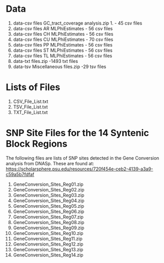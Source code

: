 # Data

1. data-csv files GC_tract_coverage analysis.zip 1. - 45 csv files
2. data-csv files AR MLPhiEstimates - 56 csv files
3. data-csv files CH MLPhiEstimates - 56 csv files
4. data-csv files CU MLPhiEstimates - 70 csv files
5. data-csv files PP MLPhiEstimates - 56 csv files
6. data-csv files ST MLPhiEstimates - 56 csv files
7. data-csv files TL MLPhiEstimates - 56 csv files
8. data-txt files.zip -1493 txt files
9. data-tsv Miscellaneous files.zip -29 tsv files

# Lists of Files
1. CSV_File_List.txt
2. TSV_File_List.txt
3. TXT_File_List.txt

# SNP Site Files for the 14 Syntenic Block Regions
The following files are lists of SNP sites detected in the Gene Conversion analysis
from DNASp.  These are found at:
https://scholarsphere.psu.edu/resources/720f454e-ceb2-4139-a3a9-c59a5b7fdfaf 
1. GeneConversion_Sites_Reg01.zip
2. GeneConversion_Sites_Reg02.zip
3. GeneConversion_Sites_Reg03.zip
4. GeneConversion_Sites_Reg04.zip
5. GeneConversion_Sites_Reg05.zip
6. GeneConversion_Sites_Reg06.zip
7. GeneConversion_Sites_Reg07.zip
8. GeneConversion_Sites_Reg08.zip
9. GeneConversion_Sites_Reg09.zip
10. GeneConversion_Sites_Reg10.zip
11. GeneConversion_Sites_Reg11.zip
12. GeneConversion_Sites_Reg12.zip
13. GeneConversion_Sites_Reg13.zip
14. GeneConversion_Sites_Reg14.zip

